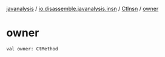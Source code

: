 [javanalysis](../../index.md) / [io.disassemble.javanalysis.insn](../index.md) / [CtInsn](index.md) / [owner](./owner.md)

# owner

`val owner: CtMethod`
